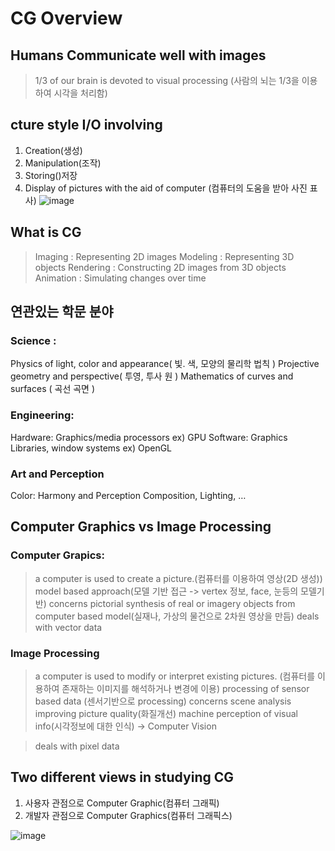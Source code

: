 # CG Overview
## Humans Communicate well with images

> 1/3 of our brain is devoted to visual processing
 (사람의 뇌는 1/3을 이용하여 시각을 처리함)


## cture style I/O involving
1. Creation(생성)
2. Manipulation(조작)
3. Storing()저장
4. Display of pictures with the aid of computer (컴퓨터의 도움을 받아 사진 표사) 
![image](https://user-images.githubusercontent.com/80841284/135856522-0980bc95-e605-479e-b410-269854dd4f98.png)

## What is CG
>Imaging : Representing 2D images
>Modeling : Representing 3D objects
>Rendering : Constructing 2D images from 3D objects
>Animation : Simulating changes over time

## 연관있는 학문 분야
### Science : 
Physics of light, color and appearance( 빛. 색, 모양의 물리학 법칙 )
Projective geometry and perspective( 투영, 투사 원 )
Mathematics of curves and surfaces ( 곡선 곡면 )

### Engineering:
Hardware: Graphics/media processors   ex) GPU
Software: Graphics Libraries, window systems    ex) OpenGL

### Art and Perception
Color: Harmony and Perception
Composition, Lighting, …


## Computer Graphics  vs  Image Processing 
### Computer Grapics:
>a computer is used to create a picture.(컴퓨터를 이용하여 영상(2D 생성))
>model based approach(모델 기반 접근 -> vertex 정보, face, 눈등의 모델기반)
>concerns pictorial synthesis of real or imagery objects from computer based model(실재나, 가상의 물건으로 2차원 영상을 만듬)
>deals with vector data

### Image Processing 
>a computer is used to modify or interpret existing pictures. (컴퓨터를 이용하여 존재하는 이미지를 해석하거나 변경에 이용)
>processing of sensor based data (센서기반으로 processing)
>concerns scene analysis 
  improving picture quality(화질개선)
  machine perception of  visual info(시각정보에 대한 인식)  -> Computer Vision
  
>deals with pixel data


## Two different views in studying CG
1. 사용자 관점으로 Computer Graphic(컴퓨터 그래픽)
2. 개발자 관점으로 Computer Graphics(컴퓨터 그래픽스)



![image](https://user-images.githubusercontent.com/80841284/135858229-b2191d45-a2d8-48dc-b7c5-0ae90afe3d5c.png)






